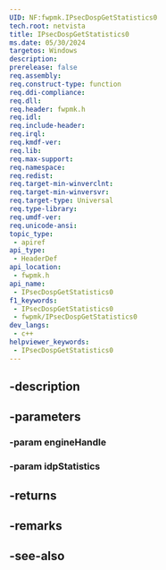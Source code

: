 ```yaml
---
UID: NF:fwpmk.IPsecDospGetStatistics0
tech.root: netvista
title: IPsecDospGetStatistics0
ms.date: 05/30/2024
targetos: Windows
description: 
prerelease: false
req.assembly: 
req.construct-type: function
req.ddi-compliance: 
req.dll: 
req.header: fwpmk.h
req.idl: 
req.include-header: 
req.irql: 
req.kmdf-ver: 
req.lib: 
req.max-support: 
req.namespace: 
req.redist: 
req.target-min-winverclnt: 
req.target-min-winversvr: 
req.target-type: Universal
req.type-library: 
req.umdf-ver: 
req.unicode-ansi: 
topic_type:
 - apiref
api_type:
 - HeaderDef
api_location:
 - fwpmk.h
api_name:
 - IPsecDospGetStatistics0
f1_keywords:
 - IPsecDospGetStatistics0
 - fwpmk/IPsecDospGetStatistics0
dev_langs:
 - c++
helpviewer_keywords:
 - IPsecDospGetStatistics0
---
```


## -description

## -parameters

### -param engineHandle

### -param idpStatistics

## -returns

## -remarks

## -see-also

